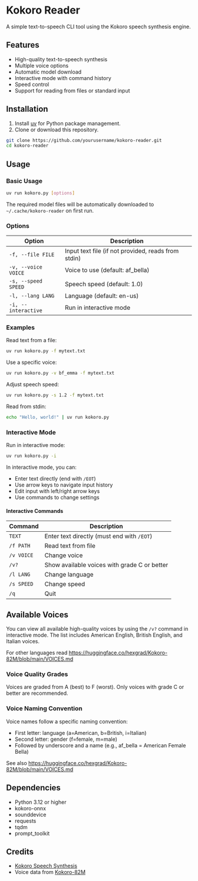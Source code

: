 # Kokoro Reader

A simple text-to-speech CLI tool using the Kokoro speech synthesis engine.

## Features

- High-quality text-to-speech synthesis
- Multiple voice options
- Automatic model download
- Interactive mode with command history
- Speed control
- Support for reading from files or standard input

## Installation

1. Install [uv](https://docs.astral.sh/uv/getting-started/installation) for Python package management.
2. Clone or download this repository.

```bash
git clone https://github.com/yourusername/kokoro-reader.git
cd kokoro-reader
```

## Usage

### Basic Usage

```bash
uv run kokoro.py [options]
```

The required model files will be automatically downloaded to `~/.cache/kokoro-reader` on first run.

### Options

| Option | Description |
|--------|-------------|
| `-f, --file FILE` | Input text file (if not provided, reads from stdin) |
| `-v, --voice VOICE` | Voice to use (default: af_bella) |
| `-s, --speed SPEED` | Speech speed (default: 1.0) |
| `-l, --lang LANG` | Language (default: en-us) |
| `-i, --interactive` | Run in interactive mode |

### Examples

Read text from a file:
```bash
uv run kokoro.py -f mytext.txt
```

Use a specific voice:
```bash
uv run kokoro.py -v bf_emma -f mytext.txt
```

Adjust speech speed:
```bash
uv run kokoro.py -s 1.2 -f mytext.txt
```

Read from stdin:
```bash
echo "Hello, world!" | uv run kokoro.py
```

### Interactive Mode

Run in interactive mode:
```bash
uv run kokoro.py -i
```

In interactive mode, you can:
- Enter text directly (end with `/EOT`)
- Use arrow keys to navigate input history
- Edit input with left/right arrow keys
- Use commands to change settings

#### Interactive Commands

| Command | Description |
|---------|-------------|
| `TEXT` | Enter text directly (must end with `/EOT`) |
| `/f PATH` | Read text from file |
| `/v VOICE` | Change voice |
| `/v?` | Show available voices with grade C or better |
| `/l LANG` | Change language |
| `/s SPEED` | Change speed |
| `/q` | Quit |

## Available Voices

You can view all available high-quality voices by using the `/v?` command in interactive mode. The list includes American English, British English, and Italian voices.

For other languages read <https://huggingface.co/hexgrad/Kokoro-82M/blob/main/VOICES.md>

### Voice Quality Grades

Voices are graded from A (best) to F (worst). Only voices with grade C or better are recommended.

### Voice Naming Convention

Voice names follow a specific naming convention:
- First letter: language (a=American, b=British, i=Italian)
- Second letter: gender (f=female, m=male)
- Followed by underscore and a name (e.g., af_bella = American Female Bella)

See also <https://huggingface.co/hexgrad/Kokoro-82M/blob/main/VOICES.md>

## Dependencies

- Python 3.12 or higher
- kokoro-onnx
- sounddevice
- requests
- tqdm
- prompt_toolkit

## Credits

- [Kokoro Speech Synthesis](https://github.com/thewh1teagle/kokoro-onnx)
- Voice data from [Kokoro-82M](https://huggingface.co/hexgrad/Kokoro-82M)
